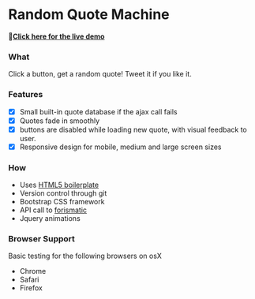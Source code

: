 # Random Quote Machine

:pushpin:**[Click here for the live demo](http://dubsta.github.io/QuoteMachine)**

### What
Click a button, get a random quote! Tweet it if you like it.

### Features

 - [x] Small built-in quote database if the ajax call fails
 - [x] Quotes fade in smoothly
 - [x] buttons are disabled while loading new quote, with visual feedback to user.
 - [x] Responsive design for mobile, medium and large screen sizes

### How
- Uses [HTML5 boilerplate](https://html5boilerplate.com/)
- Version control through git
- Bootstrap CSS framework
- API call to [forismatic](http://forismatic.com)
- Jquery animations

### Browser Support

Basic testing for the following browsers on osX
- Chrome 
- Safari
- Firefox
